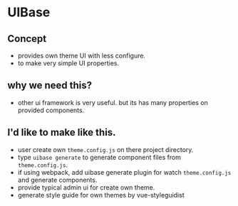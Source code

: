# UIBase

## Concept

* provides own theme UI with less configure.
* to make very simple UI properties.

## why we need this?

* other ui framework is very useful. but its has many properties on provided components.

## I'd like to make like this.

* user create own `theme.config.js` on there project directory.
* type `uibase generate` to generate component files from `theme.config.js`.
* if using webpack, add uibase generate plugin for watch `theme.config.js` and generate components.
* provide typical admin ui for create own theme.
* generate style guide for own themes by vue-styleguidist

